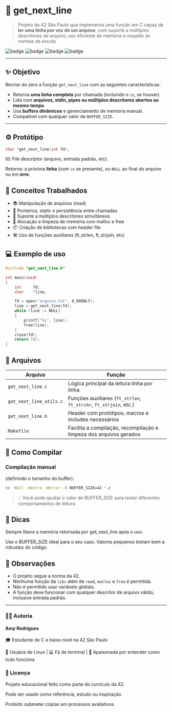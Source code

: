 # 📄 get_next_line

> Projeto da 42 São Paulo que implementa uma função em C capaz de **ler uma linha por vez de um arquivo**, com suporte a múltiplos descritores de arquivo, uso eficiente de memória e respeito às normas da escola.

![badge](https://img.shields.io/badge/42%20Project-get__next__line-blue)
![badge](https://img.shields.io/badge/Made%20with-C-00599C?logo=c)
![badge](https://img.shields.io/badge/Linux-Friendly-informational?logo=linux)
![badge](https://img.shields.io/badge/Norminette-OK-green)

---

## ✨ Objetivo

Recriar do zero a função `get_next_line` com as seguintes características:

- Retorna **uma linha completa** por chamada (incluindo o `\n`, se houver).
- Lida com **arquivos, stdin, pipes ou múltiplos descritores abertos ao mesmo tempo**.
- Usa **buffers dinâmicos** e gerenciamento de memória manual.
- Compatível com qualquer valor de `BUFFER_SIZE`.

---

## ⚙️ Protótipo

```c
char *get_next_line(int fd);
```
fd: File descriptor (arquivo, entrada padrão, etc).

Retorna: a próxima **linha** (com `\n` se presente), ou `NULL` ao final do arquivo ou em **erro**.

## 🧠 Conceitos Trabalhados
- 📚 Manipulação de arquivos (read)
- 🧠 Ponteiros, static e persistência entre chamadas
- 🧵 Suporte a múltiplos descritores simultâneos
- 🧼 Alocação e limpeza de memória com malloc e free
- 📦 Criação de bibliotecas com header file
- 🛠️ Uso de funções auxiliares (ft_strlen, ft_strjoin, etc)

## 💻 Exemplo de uso
```c
#include "get_next_line.h"

int main(void)
{
    int     fd;
    char    *line;

    fd = open("arquivo.txt", O_RDONLY);
    line = get_next_line(fd);
    while (line != NULL)
    {
        printf("%s", line);
        free(line);
    }
    close(fd);
    return (0);
}
```

## 📂 Arquivos

| Arquivo                | Função                                                                 |
|------------------------|------------------------------------------------------------------------|
| `get_next_line.c`      | Lógica principal da leitura linha por linha                           |
| `get_next_line_utils.c`| Funções auxiliares (`ft_strlen`, `ft_strchr`, `ft_strjoin`, etc.)     |
| `get_next_line.h`      | Header com protótipos, macros e includes necessários                   |
| `Makefile`             | Facilita a compilação, recompilação e limpeza dos arquivos gerados     |


## 🔧 Como Compilar

### Compilação manual
(definindo o tamanho do buffer):

```bash
cc -Wall -Wextra -Werror -D BUFFER_SIZE=42 *.c
```
> 💡 Você pode ajustar o valor de BUFFER_SIZE para testar diferentes comportamentos de leitura.

## 🧠 Dicas
Sempre libere a memória retornada por get_next_line após o uso.

Use o BUFFER_SIZE ideal para o seu caso. Valores pequenos testam bem a robustez do código.

## 📌 Observações
- O projeto segue a norma da 42.
- Nenhuma função da `libc` além de `read`, `malloc` e `free` é permitida.
- Não é permitido usar variáveis globais.
- A função deve funcionar com qualquer descritor de arquivo válido, inclusive entrada padrão.

---

### 👩‍💻 Autoria

#### Amy Rodrigues

🎓 Estudante de C e baixo nível na 42 São Paulo

🐧 Usuária de Linux | 💻 Fã de terminal | 🎯 Apaixonada por entender como tudo funciona

### 📎 Licença
Projeto educacional feito como parte do currículo da 42.

Pode ser usado como referência, estudo ou inspiração.

Proibido submeter cópias em processos avaliativos.
